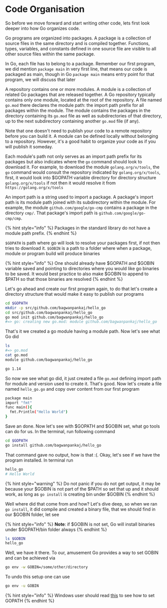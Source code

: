 # Code Organisation

So before we move forward and start writing other code, lets first look deeper into how Go organizes code.

Go programs are organized into packages. A package is a collection of source files in the same directory and is compiled together. Functions, types, variables, and constants defined in one source file are visible to all other source files within the same package.

In Go, each file has to belong to a package. Remember our first program, we did mention `package main`  in very first line, that means our code is packaged as main, though in Go `package main` means entry point for that program, we will discuss that later

A repository contains one or more modules. A module is a collection of related Go packages that are released together. A Go repository typically contains only one module, located at the root of the repository. A file named `go.mod` there declares the module path: the import path prefix for all packages within the module. The module contains the packages in the directory containing its `go.mod` file as well as subdirectories of that directory, up to the next subdirectory containing another `go.mod` file \(if any\).

Note that one doesn't need to publish your code to a remote repository before you can build it. A module can be defined locally without belonging to a repository. However, it's a good habit to organize your code as if you will publish it someday.

Each module's path not only serves as an import path prefix for its packages but also indicates where the `go` command should look to download it. For example, to download the module `golang.org/x/tools`, the `go` command would consult the repository indicated by `golang.org/x/tools`, first, it would look into $GOPATH variable directory for directory structure `golang.org/x/tools` if not then it would resolve it from `https://golang.org/x/tools`

An import path is a string used to import a package. A package's import path is its module path joined with its subdirectory within the module. For example, the module `github.com/google/go-cmp` contains a package in the directory `cmp/`. That package's import path is `github.com/google/go-cmp/cmp`. 

{% hint style="info" %}
Packages in the standard library do not have a module path prefix.
{% endhint %}

`$GOPATH` is path where go will look to resolve your packages first, if not then tries to download it. `$GOBIN` is a path to a folder where when a package, module or program build will produce binaries

{% hint style="info" %}
One should already have $GOPATH and $GOBIN variable saved and pointing to directories where you would like go binaries to be saved. It would best practice to also make $GOBIN to append to $PATH so that those binaries are resolved
{% endhint %}

Let's go ahead and create our first program again, to do that let's create a directory structure that would make it easy to publish our programs

```bash
cd $GOPATH
mkdir -p src/github.com/bagwanpankaj/hello_go
cd src/github.com/bagwanpankaj/hello_go
go mod init github.com/bagwanpankaj/hello_go
#=> go: creating new go.mod: module github.com/bagwanpankaj/hello_go
```

That's it we created a go module having a module path. Now let's see what Go did

```bash
ls
#=> go.mod
cat go.mod 
module github.com/bagwanpankaj/hello_go

go 1.14
```

So now we see what go did, it just created a file `go.mod` defining import path for module and version used to create it. That's good. Now let's create a file named `hello_go.go` and copy over content from our first program

```bash
package main
import "fmt"
func main(){
  fmt.Println("Hello World")
}
```

Save an done. Now let's see with $GOPATH and $GOBIN set, what go tools can do for us. In the terminal, run following command

```bash
cd $GOPATH
go install github.com/bagwanpankaj/hello_go
```

That command gave no output, how is that :\(. Okay, let's see if we have the program installed. In terminal run

```bash
hello_go
# Hello World
```

{% hint style="warning" %}
Do not panic if you do not get output, it may be because your $GOBIN is not part of the $PATH so set that up and it should work, as long as `go install` is creating bin under $GOBIN
{% endhint %}

Well where did that come from and how? Let's dive deep, so when we ran `go install`, it did compile and created a binary file, that we should find in our $GOBIN folder, let see

{% hint style="info" %}
**Note**: if $GOBIN is not set, Go will install binaries under $GOPATH/bin folder always
{% endhint %}

```bash
ls $GOBIN
hello_go 
```

Well, we have it there. To our, amusement Go provides a way to set GOBIN and can be achieved via

```bash
go env -w GOBIN=/some/other/directory
```

To undo this setup one can use

```bash
go env -u GOBIN
```

{% hint style="info" %}
Windows user should read [this](https://github.com/golang/go/wiki/SettingGOPATH) to see how to set GOPATH
{% endhint %}
